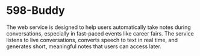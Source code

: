 # 598-Buddy
The web service is designed to help users automatically take notes during conversations, especially in fast-paced events like career fairs. The service listens to live conversations, converts speech to text in real time, and generates short, meaningful notes that users can access later.
